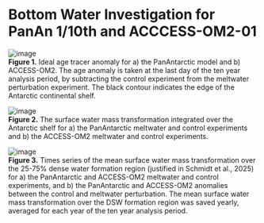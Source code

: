 # Bottom Water Investigation for PanAn 1/10th and ACCCESS-OM2-01

![image](https://github.com/user-attachments/assets/f84df6d8-dfb3-4689-baab-fbbfcbfe4f6a)  
**Figure 1.** Ideal age tracer anomaly for a) the PanAntarctic model and b) ACCESS-OM2. The age anomaly is taken at the last day of the ten year analysis period, by subtracting the control experiment from the meltwater perturbation experiment. The black contour indicates the edge of the Antarctic continental shelf. 
  
![image](https://github.com/user-attachments/assets/efb09c84-58bd-4f5e-8f6f-954a63825570)  
**Figure 2.** The surface water mass transformation integrated over the Antarctic shelf for a) the PanAntarctic meltwater and control experiments and b) the ACCESS-OM2 meltwater and control experiments.

  
![image](https://github.com/user-attachments/assets/d1ba47c9-510d-4fda-a161-483ed3cc4034)  
**Figure 3.** Times series of the mean surface water mass transformation over the 25-75% dense water formation region (justified in Schmidt et al., 2025) for a) the PanAntarctic and ACCESS-OM2 meltwater and control experiments, and b) the PanAntarctic and ACCESS-OM2 anomalies between the control and meltwater perturbation. The mean surface water mass transformation over the DSW formation region was saved yearly, averaged for each year of the ten year analysis period. 
